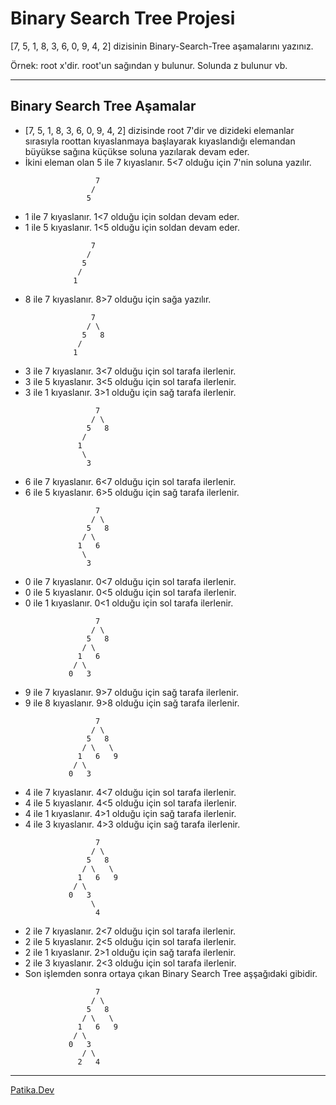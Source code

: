 # Binary Search Tree Projesi

[7, 5, 1, 8, 3, 6, 0, 9, 4, 2] dizisinin Binary-Search-Tree aşamalarını yazınız.

Örnek: root x'dir. root'un sağından y bulunur. Solunda z bulunur vb.

---
## Binary Search Tree Aşamalar
* [7, 5, 1, 8, 3, 6, 0, 9, 4, 2] dizisinde root 7'dir ve dizideki elemanlar sırasıyla roottan kıyaslanmaya başlayarak kıyaslandığı elemandan büyükse sağına küçükse soluna yazılarak devam eder.
* İkini eleman olan 5 ile 7 kıyaslanır. 5<7 olduğu için 7'nin soluna yazılır.
```
                   7
                  /
                 5
```
* 1 ile 7 kıyaslanır. 1<7 olduğu için soldan devam eder.
* 1 ile 5 kıyaslanır. 1<5 olduğu için soldan devam eder.
 ```
                   7
                  /
                 5
                /
               1  
```
* 8 ile 7 kıyaslanır. 8>7 olduğu için sağa yazılır.
 ```
                   7
                  / \
                 5   8
                /
               1  
```
* 3 ile 7 kıyaslanır. 3<7 olduğu için sol tarafa ilerlenir.
* 3 ile 5 kıyaslanır. 3<5 olduğu için sol tarafa ilerlenir.
* 3 ile 1 kıyaslanır. 3>1 olduğu için sağ tarafa ilerlenir.
```
                   7
                  / \
                 5   8
                /
               1 
                \
                 3 
```
* 6 ile 7 kıyaslanır. 6<7 olduğu için sol tarafa ilerlenir.
* 6 ile 5 kıyaslanır. 6>5 olduğu için sağ tarafa ilerlenir.
```
                   7
                  / \
                 5   8
                / \
               1   6
                \
                 3 
```
* 0 ile 7 kıyaslanır. 0<7 olduğu için sol tarafa ilerlenir.
* 0 ile 5 kıyaslanır. 0<5 olduğu için sol tarafa ilerlenir.
* 0 ile 1 kıyaslanır. 0<1 olduğu için sol tarafa ilerlenir.
```
                   7
                  / \
                 5   8
                / \
               1   6
              / \
             0   3 
```
* 9 ile 7 kıyaslanır. 9>7 olduğu için sağ tarafa ilerlenir.
* 9 ile 8 kıyaslanır. 9>8 olduğu için sağ tarafa ilerlenir.
```
                   7
                  / \
                 5   8
                / \   \
               1   6   9
              / \
             0   3 
```
* 4 ile 7 kıyaslanır. 4<7 olduğu için sol tarafa ilerlenir.
* 4 ile 5 kıyaslanır. 4<5 olduğu için sol tarafa ilerlenir.
* 4 ile 1 kıyaslanır. 4>1 olduğu için sağ tarafa ilerlenir.
* 4 ile 3 kıyaslanır. 4>3 olduğu için sağ tarafa ilerlenir.
```
                   7
                  / \
                 5   8
                / \   \
               1   6   9
              / \
             0   3
                  \
                   4  
```
* 2 ile 7 kıyaslanır. 2<7 olduğu için sol tarafa ilerlenir.
* 2 ile 5 kıyaslanır. 2<5 olduğu için sol tarafa ilerlenir.
* 2 ile 1 kıyaslanır. 2>1 olduğu için sağ tarafa ilerlenir.
* 2 ile 3 kıyaslanır. 2<3 olduğu için sol tarafa ilerlenir.
* Son işlemden sonra ortaya çıkan Binary Search Tree aşşağıdaki gibidir.
```
                   7
                  / \
                 5   8
                / \   \
               1   6   9
              / \
             0   3
                / \
               2   4  
```
---
[Patika.Dev](https://www.patika.dev/tr)


            


